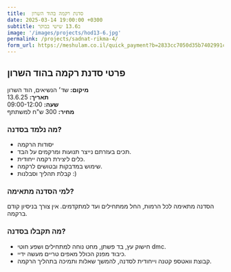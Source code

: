 ```yaml
---
title:  סדנת רקמה בהוד השרון
date: 2025-03-14 19:00:00 +0300
subtitle: ב13.6 שישי בבוקר
image: '/images/projects/hod13-6.jpg'
permalink: /projects/sadnat-rikma-4/
form_url: https://meshulam.co.il/quick_payment?b=2833cc7050d35b7402991cf22bff1b17
---
```


## פרטי סדנת רקמה בהוד השרון

**מיקום:** שד׳ הנשיאים, הוד השרון  
**תאריך:** 13.6.25  
**שעה:** 09:00-12:00  
**מחיר:** 300 ש"ח למשתתף  

### מה נלמד בסדנה?

- יסודות הרקמה
- תכים בעזרתם נייצר תנועות ומרקמים על הבד.
- כלים ליצירת רקמה ייחודית.
- שימוש במדבקות ובטושים לרקמה.
- קבלת תהליך וסבלנות :)

### למי הסדנה מתאימה?

הסדנה מתאימה לכל הרמות, החל ממתחילים ועד למתקדמים. אין צורך בניסיון קודם ברקמה.

### מה תקבלו בסדנה?

- חישוק עץ, בד פשתן, מחט נוחה למתחילים ושפע חוטי dmc.
- כיבוד מפנק הכולל מאפים טריים מעשה ידיי.
- קבוצת וואטספ קטנה וייחודית לסדנה, להמשך שאלות ותמיכה בתהליך הרקמה.

